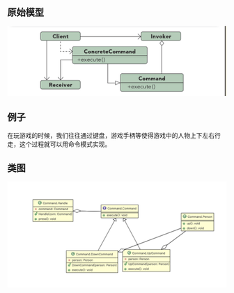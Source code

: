 ## 原始模型
![hh](https://github.com/ICDI0906/Design-Pattern/blob/master/src/Command/img/origin.png)
## 例子
在玩游戏的时候，我们往往通过键盘，游戏手柄等使得游戏中的人物上下左右行走，这个过程就可以用命令模式实现。
## 类图
![hh](https://github.com/ICDI0906/Design-Pattern/blob/master/src/Command/img/example.png)
